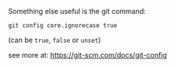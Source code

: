 Something else useful is the git command:

`git config core.ignorecase true`

(can be `true`, `false` or `unset`)

see more at:
https://git-scm.com/docs/git-config
